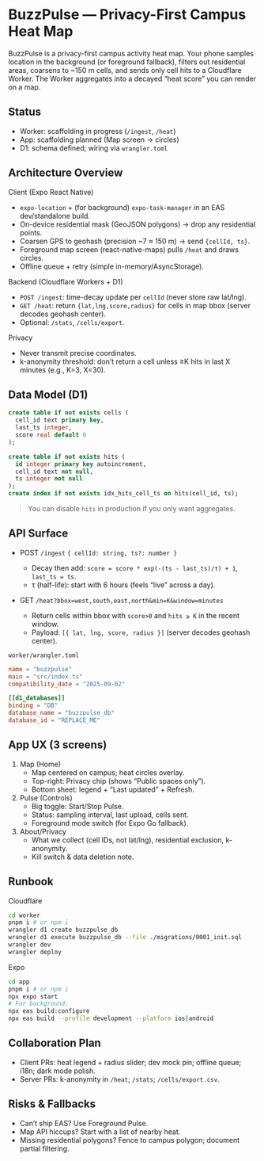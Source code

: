 # BuzzPulse — Privacy-First Campus Heat Map

BuzzPulse is a privacy-first campus activity heat map. Your phone samples location in the background (or foreground fallback), filters out residential areas, coarsens to ~150 m cells, and sends only cell hits to a Cloudflare Worker. The Worker aggregates into a decayed “heat score” you can render on a map.

## Status

- Worker: scaffolding in progress (`/ingest`, `/heat`)
- App: scaffolding planned (Map screen → circles)
- D1: schema defined; wiring via `wrangler.toml`

## Architecture Overview

Client (Expo React Native)

- `expo-location` + (for background) `expo-task-manager` in an EAS dev/standalone build.
- On-device residential mask (GeoJSON polygons) → drop any residential points.
- Coarsen GPS to geohash (precision ~7 ≈ 150 m) → send `{cellId, ts}`.
- Foreground map screen (react-native-maps) pulls `/heat` and draws circles.
- Offline queue + retry (simple in-memory/AsyncStorage).

Backend (Cloudflare Workers + D1)

- `POST /ingest`: time-decay update per `cellId` (never store raw lat/lng).
- `GET /heat`: return `{lat,lng,score,radius}` for cells in map bbox (server decodes geohash center).
- Optional: `/stats`, `/cells/export`.

Privacy

- Never transmit precise coordinates.
- k-anonymity threshold: don’t return a cell unless ≥K hits in last X minutes (e.g., K=3, X=30).

## Data Model (D1)

```sql
create table if not exists cells (
  cell_id text primary key,
  last_ts integer,
  score real default 0
);

create table if not exists hits (
  id integer primary key autoincrement,
  cell_id text not null,
  ts integer not null
);
create index if not exists idx_hits_cell_ts on hits(cell_id, ts);
```

> You can disable `hits` in production if you only want aggregates.

## API Surface

- POST `/ingest` `{ cellId: string, ts?: number }`
  - Decay then add: `score = score * exp(-(ts - last_ts)/τ) + 1`, `last_ts = ts`.
  - τ (half-life): start with 6 hours (feels “live” across a day).

- GET `/heat?bbox=west,south,east,north&min=K&window=minutes`
  - Return cells within bbox with `score>0` and `hits ≥ K` in the recent window.
  - Payload: `[{ lat, lng, score, radius }]` (server decodes geohash center).

`worker/wrangler.toml`

```toml
name = "buzzpulse"
main = "src/index.ts"
compatibility_date = "2025-09-02"

[[d1_databases]]
binding = "DB"
database_name = "buzzpulse_db"
database_id = "REPLACE_ME"
```

## App UX (3 screens)

1. Map (Home)
   - Map centered on campus; heat circles overlay.
   - Top-right: Privacy chip (shows “Public spaces only”).
   - Bottom sheet: legend + “Last updated” + Refresh.
2. Pulse (Controls)
   - Big toggle: Start/Stop Pulse.
   - Status: sampling interval, last upload, cells sent.
   - Foreground mode switch (for Expo Go fallback).
3. About/Privacy
   - What we collect (cell IDs, not lat/lng), residential exclusion, k-anonymity.
   - Kill switch & data deletion note.

## Runbook

Cloudflare

```bash
cd worker
pnpm i # or npm i
wrangler d1 create buzzpulse_db
wrangler d1 execute buzzpulse_db --file ./migrations/0001_init.sql
wrangler dev
wrangler deploy
```

Expo

```bash
cd app
pnpm i # or npm i
npx expo start
# For background:
npx eas build:configure
npx eas build --profile development --platform ios|android
```

## Collaboration Plan

- Client PRs: heat legend + radius slider; dev mock pin; offline queue; i18n; dark mode polish.
- Server PRs: k-anonymity in `/heat`; `/stats`; `/cells/export.csv`.

## Risks & Fallbacks

- Can’t ship EAS? Use Foreground Pulse.
- Map API hiccups? Start with a list of nearby heat.
- Missing residential polygons? Fence to campus polygon; document partial filtering.

